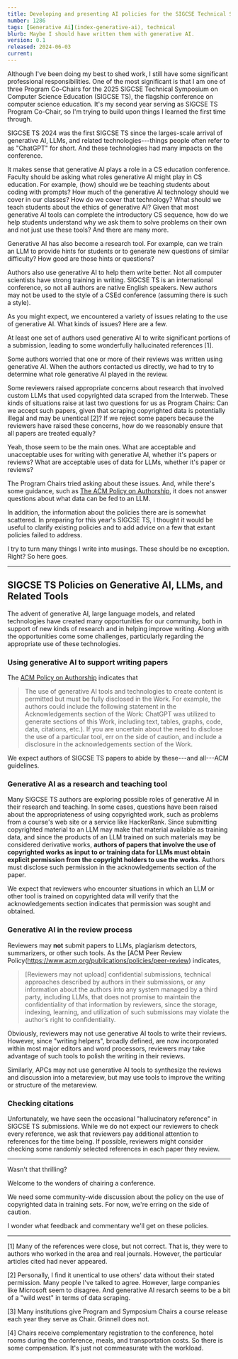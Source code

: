 ```yaml
---
title: Developing and presenting AI policies for the SIGCSE Technical Symposium
number: 1286
tags: [Generative Ai](index-generative-ai), technical
blurb: Maybe I should have written them with generative AI.
version: 0.1
released: 2024-06-03
current: 
---
```

Although I've been doing my best to shed work, I still have some significant professional responsibilities. One of the most significant is that I am one of three Program Co-Chairs for the 2025 SIGCSE Technical Symposium on Computer Science Education (SIGCSE TS), the flagship conference on computer science education. It's my second year serving as SIGCSE TS Program Co-Chair, so I'm trying to build upon things I learned the first time through.

SIGCSE TS 2024 was the first SIGCSE TS since the larges-scale arrival of generative AI, LLMs, and related technologies---things people often refer to as "ChatGPT" for short. And these technologies had many impacts on the conference.

It makes sense that generative AI plays a role in a CS education conference. Faculty should be asking what roles generative AI might play in CS education. For example, (how) should we be teaching students about coding with prompts? How much of the generative AI technology should we cover in our classes? How do we cover that technology? What should we teach students about the ethics of generative AI? Given that most generative AI tools can complete the introductory CS sequence, how do we help students understand why we ask them to solve problems on their own and not just use these tools? And there are many more.

Generative AI has also become a research tool. For example, can we train an LLM to provide hints for students or to generate new questions of similar difficulty? How good are those hints or questions? 

Authors also use generative AI to help them write better. Not all computer scientists have strong training in writing. SIGCSE TS is an international conference, so not all authors are native English speakers. New authors may not be used to the style of a CSEd conference (assuming there is such a style).

As you might expect, we encountered a variety of issues relating to the use of generative AI. What kinds of issues? Here are a few.

At least one set of authors used generative AI to write significant portions of a submission, leading to some wonderfully hallucinated references [1]. 

Some authors worried that one or more of their reviews was written using generative AI. When the authors contacted us directly, we had to try to determine what role generative AI played in the review.

Some reviewers raised appropriate concerns about research that involved custom LLMs that used copyrighted data scraped from the Interweb. These kinds of situations raise at last two questions for us as Program Chairs: Can we accept such papers, given that scraping copyrighted data is potentially illegal and may be unentical [2]? If we reject some papers because the reviewers have raised these concerns, how do we reasonably ensure that all papers are treated equally?

Yeah, those seem to be the main ones. What are acceptable and unacceptable uses for writing with generative AI, whether it's papers or reviews? What are acceptable uses of data for LLMs, whether it's paper or reviews?

The Program Chairs tried asking about these issues. And, while there's some guidance, such as [The ACM Policy on Authorship](https://www.acm.org/publications/policies/new-acm-policy-on-authorship), it does not answer questions about what data can be fed to an LLM.

In addition, the information about the policies there are is somewhat scattered.
In preparing for this year's SIGCSE TS, I thought it would be useful to clarify existing policies and to add advice on a few that extant policies failed to address.

I try to turn many things I write into musings. These should be no exception. Right? So here goes.

---

## SIGCSE TS Policies on Generative AI, LLMs, and Related Tools

The advent of generative AI, large language models, and related technologies have created many opportunities for our community, both in support of new kinds of research and in helping improve writing. Along with the opportunities come some challenges, particularly regarding the appropriate use of these technologies.

### Using generative AI to support writing papers

The [ACM Policy on Authorship](https://www.acm.org/publications/policies/new-acm-policy-on-authorship) indicates that

>  The use of generative AI tools and technologies to create content is permitted but must be fully disclosed in the Work. For example, the authors could include the following statement in the Acknowledgements section of the Work: ChatGPT was utilized to generate sections of this Work, including text, tables, graphs, code, data, citations, etc.). If you are uncertain about the need to disclose the use of a particular tool, err on the side of caution, and include a disclosure in the acknowledgements section of the Work.

We expect authors of SIGCSE TS papers to abide by these---and all---ACM guidelines.

### Generative AI as a research and teaching tool

Many SIGCSE TS authors are exploring possible roles of generative AI in their research and teaching. In some cases, questions have been raised about the appropriateness of using copyrighted work, such as problems from a course's web site or a service like HackerRank. Since submitting copyrighted material to an LLM may make that material available as training data, and since the products of an LLM trained on such materials may be considered derivative works, **authors of papers that involve the use of copyrighted works as input to or training data for LLMs must obtain explicit permission from the copyright holders to use the works**.  Authors must disclose such permission in the acknowledgements section of the paper.

We expect that reviewers who encounter situations in which an LLM or other tool is trained on copyrighted data will verify that the acknowledgements section indicates that permission was sought and obtained.

### Generative AI in the review process

Reviewers may **not** submit papers to LLMs, plagiarism detectors, summarizers, or other such tools. As the [ACM Peer Review Policy(https://www.acm.org/publications/policies/peer-review) indicates,

> [Reviewers may not upload] confidential submissions, technical approaches described by authors in their submissions, or any information about the authors into any system managed by a third party, including LLMs, that does not promise to maintain the confidentiality of that information by reviewers, since the storage, indexing, learning, and utilization of such submissions may violate the author’s right to confidentiality.

Obviously, reviewers may not use generative AI tools to write their reviews. However, since "writing helpers", broadly defined, are now incorporated within most major editors and word processors, reviewers may take advantage of such tools to polish the writing in their reviews.

Similarly, APCs may not use generative AI tools to synthesize the reviews and discussion into a metareview, but may use tools to improve the writing or structure of the metareview.

### Checking citations

Unfortunately, we have seen the occasional "hallucinatory reference" in SIGCSE TS submissions. While we do not expect our reviewers to check every reference, we ask that reviewers pay additional attention to references for the time being. If possible, reviewers might consider checking some randomly selected references in each paper they review.

---

Wasn't that thrilling?

Welcome to the wonders of chairing a conference.

We need some community-wide discussion about the policy on the use of copyrighted data in training sets. For now, we're erring on the side of caution.

I wonder what feedback and commentary we'll get on these policies.

---

[1] Many of the references were close, but not correct. That is, they were to authors who worked in the area and real journals. However, the particular articles cited had never appeared.

[2] Personally, I find it unentical to use others' data without their stated permission. Many people I've talked to agree. However, large companies like Microsoft seem to disagree. And generative AI resarch seems to be a bit of a "wild west" in terms of data scraping.

[3] Many institutions give Program and Symposium Chairs a course release each year they serve as Chair. Grinnell does not.

[4] Chairs receive complementary registration to the conference, hotel rooms during the conference, meals, and transportation costs. So there is some compensation. It's just not commeasurate with the workload.
